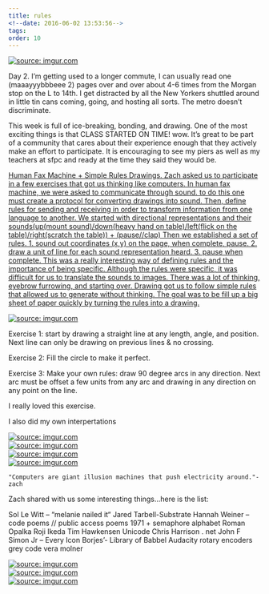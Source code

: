 ```yaml
---
title: rules
<!--date: 2016-06-02 13:53:56-->
tags:
order: 10
---
```

<a href="http://imgur.com/b83ieOC"><img src="http://i.imgur.com/b83ieOC.png" title="source: imgur.com" /></a>

Day 2.  I’m getting used to a longer commute, I can usually read one (maaayyybbbeee 2) pages over and over about 4-6 times from the Morgan stop on the L to 14th.  I get distracted by all the New Yorkers shuttled around in little tin cans coming, going, and hosting all sorts.  The metro doesn’t discriminate.

This week is full of ice-breaking, bonding, and drawing.  One of the most exciting things is that CLASS STARTED ON TIME! wow. It’s great to be part of a community that cares about their experience enough that they actively make an effort to participate.  It is encouraging to see my piers as well as my teachers at sfpc and ready at the time they said they would be.

<a href="http://i.imgur.com/D9wKUU6">


Human Fax Machine + Simple Rules Drawings.  Zach asked us to participate in a few exercises that got us thinking like computers.  In human fax machine, we were asked to communicate through sound.  to do this one must create a protocol for converting drawings into sound.  Then, define rules for sending and receiving in order to transform information from one language to another.  We started with directional representations and their sounds(up(mount sound)/down(heavy hand on table)/left(flick on the table)/right(scratch the table)) + (pause//clap) Then we established a set of rules. 1. sound out coordinates (x,y) on the page, when complete, pause. 2. draw a unit of line for each sound representation heard. 3. pause when complete.  This was a really interesting way of defining rules and the importance of being specific.  Although the rules were specific, it was difficult for us to translate the sounds to images.  There was a lot of thinking, eyebrow furrowing, and starting over.
Drawing got us to follow simple rules that allowed us to generate without thinking.  The goal was to be fill up a big sheet of paper quickly by turning the rules into a drawing.

<a href="http://imgur.com/1EOxe5T">
	<img src="http://i.imgur.com/1EOxe5T.jpg" title="source: imgur.com" /></a>

Exercise 1: start by drawing a straight line at any length, angle, and position.  Next line can only be drawing on previous lines & no crossing.

Exercise 2: Fill the circle to make it perfect.

Exercise 3: Make your own rules: draw 90 degree arcs in any direction.  Next arc must be offset a few units from any arc and drawing in any direction on any point on the line.

I really loved this exercise.

I also did my own interpertations

<a href="http://imgur.com/rQqndnh">
	<img src="http://i.imgur.com/rQqndnh.jpg" title="source: imgur.com" /></a>
<br>
<a href="http://imgur.com/D9wKUU6">
	<img src="http://i.imgur.com/D9wKUU6.jpg" title="source: imgur.com" /></a>
	<br>
<a href="http://imgur.com/qpgJw9C">
	<img src="http://i.imgur.com/qpgJw9C.jpg" title="source: imgur.com" /></a>
<br>
<a href="http://imgur.com/QmvhjEi">
	<img src="http://i.imgur.com/QmvhjEi.jpg" title="source: imgur.com" /></a>


	"Computers are giant illusion machines that push electricity around."- zach

Zach shared with us some interesting things…here is the list:

Sol Le Witt – “melanie nailed it“
Jared Tarbell-Substrate
Hannah Weiner – code poems // public access poems 1971 + semaphore alphabet
Roman Opalka
Roji Ikeda
Tim Hawkensen
Unicode
Chris Harrison . net
John F Simon Jr – Every Icon
Borjes’- Library of Babbel
Audacity
rotary encoders
grey code
vera molner

<a href="http://imgur.com/rq3jpUw">
	<img src="http://i.imgur.com/rq3jpUw.png" title="source: imgur.com" /></a>
	<br>
<a href="http://imgur.com/laDuRo8">
	<img src="http://i.imgur.com/laDuRo8.jpg" title="source: imgur.com" /></a>
<br>
<a href="http://imgur.com/txbDQb1">
	<img src="http://i.imgur.com/txbDQb1.jpg" title="source: imgur.com" /></a>